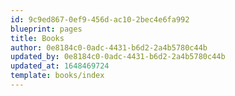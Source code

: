 ```yaml
---
id: 9c9ed867-0ef9-456d-ac10-2bec4e6fa992
blueprint: pages
title: Books
author: 0e8184c0-0adc-4431-b6d2-2a4b5780c44b
updated_by: 0e8184c0-0adc-4431-b6d2-2a4b5780c44b
updated_at: 1648469724
template: books/index
---
```

